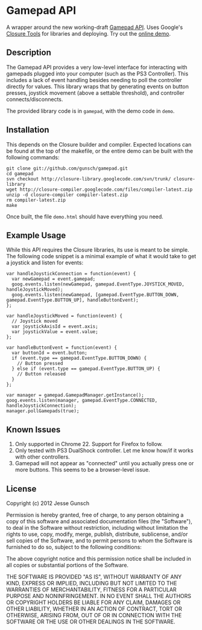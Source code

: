 # Gamepad API

A wrapper around the new working-draft
[Gamepad API](http://www.w3.org/TR/gamepad/). Uses Google's
[Closure Tools](https://developers.google.com/closure/) for libraries and
deploying. Try out the [online demo](http://qxlp.net/demos/gamepad/demo.html).

## Description

The Gamepad API provides a very low-level interface for interacting with gamepads
plugged into your computer (such as the PS3 Controller). This includes a lack of
event handling besides needing to poll the controller directly for values. This
library wraps that by generating events on button presses, joystick movement
(above a settable threshold), and controller connects/disconnects.

The provided library code is in `gamepad`, with the demo code in `demo`.

## Installation

This depends on the Closure builder and compiler. Expected locations can be
found at the top of the makefile, or the entire demo can be built with the
following commands:

    git clone git://github.com/gunsch/gamepad.git
    cd gamepad
    svn checkout http://closure-library.googlecode.com/svn/trunk/ closure-library
    wget http://closure-compiler.googlecode.com/files/compiler-latest.zip
    unzip -d closure-compiler compiler-latest.zip
    rm compiler-latest.zip
    make

Once built, the file `demo.html` should have everything you need.

## Example Usage

While this API requires the Closure libraries, its use is meant to be simple.
The following code snippet is a minimal example of what it would take to get
a joystick and listen for events:

    var handleJoystickConnection = function(event) {
      var newGamepad = event.gamepad;
      goog.events.listen(newGamepad, gamepad.EventType.JOYSTICK_MOVED, handleJoystickMoved);
      goog.events.listen(newGamepad, [gamepad.EventType.BUTTON_DOWN, gamepad.EventType.BUTTON_UP], handleButtonEvent);
    };

    var handleJoystickMoved = function(event) {
      // Joystick moved
      var joystickAxisId = event.axis;
      var joystickValue = event.value;
    };

    var handleButtonEvent = function(event) {
      var buttonId = event.button;
      if (event.type == gamepad.EventType.BUTTON_DOWN) {
        // Button pressed
      } else if (event.type == gamepad.EventType.BUTTON_UP) {
        // Button released
      }
    };

    var manager = gamepad.GamepadManager.getInstance();
    goog.events.listen(manager, gamepad.EventType.CONNECTED, handleJoystickConnection);
    manager.pollGamepads(true);

## Known Issues

1. Only supported in Chrome 22. Support for Firefox to follow.
1. Only tested with PS3 DualShock controller. Let me know how/if it works with other controllers.
1. Gamepad will not appear as "connected" until you actually press one or more buttons. This seems to be a browser-level issue.

## License

Copyright (c) 2012 Jesse Gunsch

Permission is hereby granted, free of charge, to any person obtaining a copy of
this software and associated documentation files (the "Software"), to deal in
the Software without restriction, including without limitation the rights to
use, copy, modify, merge, publish, distribute, sublicense, and/or sell copies
of the Software, and to permit persons to whom the Software is furnished to do
so, subject to the following conditions:

The above copyright notice and this permission notice shall be included in all
copies or substantial portions of the Software.

THE SOFTWARE IS PROVIDED "AS IS", WITHOUT WARRANTY OF ANY KIND, EXPRESS OR
IMPLIED, INCLUDING BUT NOT LIMITED TO THE WARRANTIES OF MERCHANTABILITY,
FITNESS FOR A PARTICULAR PURPOSE AND NONINFRINGEMENT. IN NO EVENT SHALL THE
AUTHORS OR COPYRIGHT HOLDERS BE LIABLE FOR ANY CLAIM, DAMAGES OR OTHER
LIABILITY, WHETHER IN AN ACTION OF CONTRACT, TORT OR OTHERWISE, ARISING FROM,
OUT OF OR IN CONNECTION WITH THE SOFTWARE OR THE USE OR OTHER DEALINGS IN THE
SOFTWARE.
